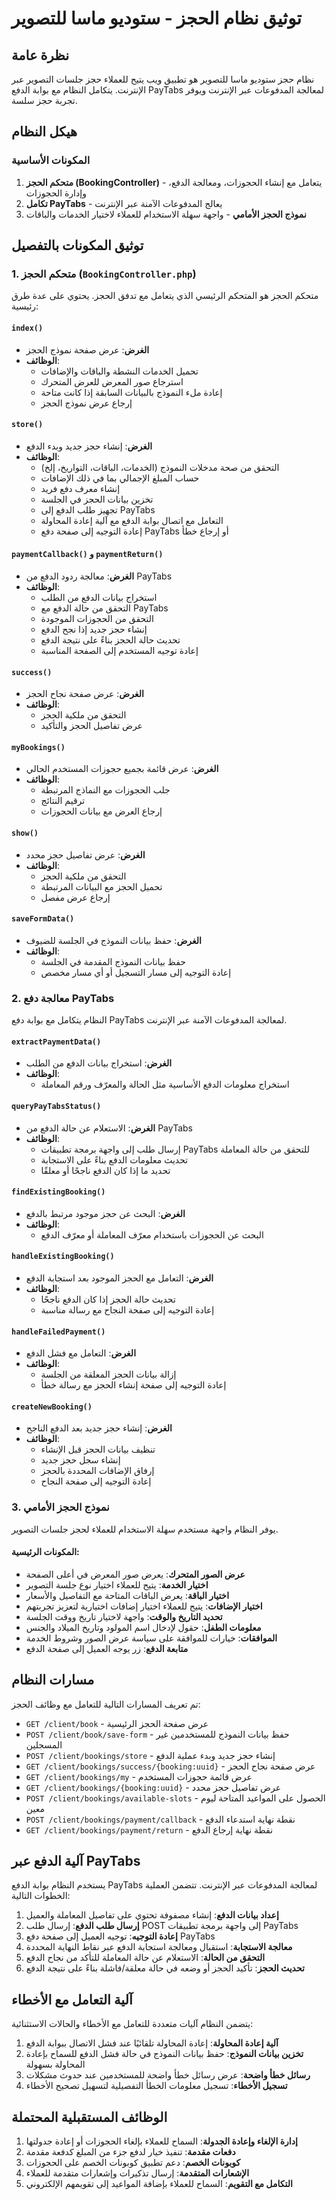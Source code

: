 # توثيق نظام الحجز - ستوديو ماسا للتصوير

## نظرة عامة
نظام حجز ستوديو ماسا للتصوير هو تطبيق ويب يتيح للعملاء حجز جلسات التصوير عبر الإنترنت. يتكامل النظام مع بوابة الدفع PayTabs لمعالجة المدفوعات عبر الإنترنت ويوفر تجربة حجز سلسة.

## هيكل النظام

### المكونات الأساسية

1. **متحكم الحجز (BookingController)** - يتعامل مع إنشاء الحجوزات، ومعالجة الدفع، وإدارة الحجوزات
2. **تكامل PayTabs** - يعالج المدفوعات الآمنة عبر الإنترنت
3. **نموذج الحجز الأمامي** - واجهة سهلة الاستخدام للعملاء لاختيار الخدمات والباقات

## توثيق المكونات بالتفصيل

### 1. متحكم الحجز (`BookingController.php`)

متحكم الحجز هو المتحكم الرئيسي الذي يتعامل مع تدفق الحجز. يحتوي على عدة طرق رئيسية:

#### `index()`
- **الغرض**: عرض صفحة نموذج الحجز
- **الوظائف**:
  - تحميل الخدمات النشطة والباقات والإضافات
  - استرجاع صور المعرض للعرض المتحرك
  - إعادة ملء النموذج بالبيانات السابقة إذا كانت متاحة
  - إرجاع عرض نموذج الحجز

#### `store()`
- **الغرض**: إنشاء حجز جديد وبدء الدفع
- **الوظائف**:
  - التحقق من صحة مدخلات النموذج (الخدمات، الباقات، التواريخ، إلخ)
  - حساب المبلغ الإجمالي بما في ذلك الإضافات
  - إنشاء معرف دفع فريد
  - تخزين بيانات الحجز في الجلسة
  - تجهيز طلب الدفع إلى PayTabs
  - التعامل مع اتصال بوابة الدفع مع آلية إعادة المحاولة
  - إعادة التوجيه إلى صفحة دفع PayTabs أو إرجاع خطأ

#### `paymentCallback()` و `paymentReturn()`
- **الغرض**: معالجة ردود الدفع من PayTabs
- **الوظائف**:
  - استخراج بيانات الدفع من الطلب
  - التحقق من حالة الدفع مع PayTabs
  - التحقق من الحجوزات الموجودة
  - إنشاء حجز جديد إذا نجح الدفع
  - تحديث حالة الحجز بناءً على نتيجة الدفع
  - إعادة توجيه المستخدم إلى الصفحة المناسبة

#### `success()`
- **الغرض**: عرض صفحة نجاح الحجز
- **الوظائف**:
  - التحقق من ملكية الحجز
  - عرض تفاصيل الحجز والتأكيد

#### `myBookings()`
- **الغرض**: عرض قائمة بجميع حجوزات المستخدم الحالي
- **الوظائف**:
  - جلب الحجوزات مع النماذج المرتبطة
  - ترقيم النتائج
  - إرجاع العرض مع بيانات الحجوزات

#### `show()`
- **الغرض**: عرض تفاصيل حجز محدد
- **الوظائف**:
  - التحقق من ملكية الحجز
  - تحميل الحجز مع البيانات المرتبطة
  - إرجاع عرض مفصل

#### `saveFormData()`
- **الغرض**: حفظ بيانات النموذج في الجلسة للضيوف
- **الوظائف**:
  - حفظ بيانات النموذج المقدمة في الجلسة
  - إعادة التوجيه إلى مسار التسجيل أو أي مسار مخصص

### 2. معالجة دفع PayTabs

النظام يتكامل مع بوابة دفع PayTabs لمعالجة المدفوعات الآمنة عبر الإنترنت.

#### `extractPaymentData()`
- **الغرض**: استخراج بيانات الدفع من الطلب
- **الوظائف**:
  - استخراج معلومات الدفع الأساسية مثل الحالة والمعرّف ورقم المعاملة

#### `queryPayTabsStatus()`
- **الغرض**: الاستعلام عن حالة الدفع من PayTabs
- **الوظائف**:
  - إرسال طلب إلى واجهة برمجة تطبيقات PayTabs للتحقق من حالة المعاملة
  - تحديث معلومات الدفع بناءً على الاستجابة
  - تحديد ما إذا كان الدفع ناجحًا أو معلقًا

#### `findExistingBooking()`
- **الغرض**: البحث عن حجز موجود مرتبط بالدفع
- **الوظائف**:
  - البحث عن الحجوزات باستخدام معرّف المعاملة أو معرّف الدفع

#### `handleExistingBooking()`
- **الغرض**: التعامل مع الحجز الموجود بعد استجابة الدفع
- **الوظائف**:
  - تحديث حالة الحجز إذا كان الدفع ناجحًا
  - إعادة التوجيه إلى صفحة النجاح مع رسالة مناسبة

#### `handleFailedPayment()`
- **الغرض**: التعامل مع فشل الدفع
- **الوظائف**:
  - إزالة بيانات الحجز المعلقة من الجلسة
  - إعادة التوجيه إلى صفحة إنشاء الحجز مع رسالة خطأ

#### `createNewBooking()`
- **الغرض**: إنشاء حجز جديد بعد الدفع الناجح
- **الوظائف**:
  - تنظيف بيانات الحجز قبل الإنشاء
  - إنشاء سجل حجز جديد
  - إرفاق الإضافات المحددة بالحجز
  - إعادة التوجيه إلى صفحة النجاح

### 3. نموذج الحجز الأمامي

يوفر النظام واجهة مستخدم سهلة الاستخدام للعملاء لحجز جلسات التصوير.

#### المكونات الرئيسية:
- **عرض الصور المتحرك**: يعرض صور المعرض في أعلى الصفحة
- **اختيار الخدمة**: يتيح للعملاء اختيار نوع جلسة التصوير
- **اختيار الباقة**: يعرض الباقات المتاحة مع التفاصيل والأسعار
- **اختيار الإضافات**: يتيح للعملاء اختيار إضافات اختيارية لتعزيز تجربتهم
- **تحديد التاريخ والوقت**: واجهة لاختيار تاريخ ووقت الجلسة
- **معلومات الطفل**: حقول لإدخال اسم المولود وتاريخ الميلاد والجنس
- **الموافقات**: خيارات للموافقة على سياسة عرض الصور وشروط الخدمة
- **متابعة الدفع**: زر يوجه العميل إلى صفحة الدفع

## مسارات النظام

تم تعريف المسارات التالية للتعامل مع وظائف الحجز:

- `GET /client/book` - عرض صفحة الحجز الرئيسية
- `POST /client/book/save-form` - حفظ بيانات النموذج للمستخدمين غير المسجلين
- `POST /client/bookings/store` - إنشاء حجز جديد وبدء عملية الدفع
- `GET /client/bookings/success/{booking:uuid}` - عرض صفحة نجاح الحجز
- `GET /client/bookings/my` - عرض قائمة حجوزات المستخدم
- `GET /client/bookings/{booking:uuid}` - عرض تفاصيل حجز محدد
- `POST /client/bookings/available-slots` - الحصول على المواعيد المتاحة ليوم معين
- `POST /client/bookings/payment/callback` - نقطة نهاية استدعاء الدفع
- `GET /client/bookings/payment/return` - نقطة نهاية إرجاع الدفع

## آلية الدفع عبر PayTabs

يستخدم النظام بوابة الدفع PayTabs لمعالجة المدفوعات عبر الإنترنت. تتضمن العملية الخطوات التالية:

1. **إعداد بيانات الدفع**: إنشاء مصفوفة تحتوي على تفاصيل المعاملة والعميل
2. **إرسال طلب الدفع**: إرسال طلب POST إلى واجهة برمجة تطبيقات PayTabs
3. **إعادة التوجيه**: توجيه العميل إلى صفحة دفع PayTabs
4. **معالجة الاستجابة**: استقبال ومعالجة استجابة الدفع عبر نقاط النهاية المحددة
5. **التحقق من الحالة**: الاستعلام عن حالة المعاملة للتأكد من نجاح الدفع
6. **تحديث الحجز**: تأكيد الحجز أو وضعه في حالة معلقة/فاشلة بناءً على نتيجة الدفع

## آلية التعامل مع الأخطاء

يتضمن النظام آليات متعددة للتعامل مع الأخطاء والحالات الاستثنائية:

1. **آلية إعادة المحاولة**: إعادة المحاولة تلقائيًا عند فشل الاتصال ببوابة الدفع
2. **تخزين بيانات النموذج**: حفظ بيانات النموذج في حالة فشل الدفع للسماح بإعادة المحاولة بسهولة
3. **رسائل خطأ واضحة**: عرض رسائل خطأ واضحة للمستخدمين عند حدوث مشكلات
4. **تسجيل الأخطاء**: تسجيل معلومات الخطأ التفصيلية لتسهيل تصحيح الأخطاء

## الوظائف المستقبلية المحتملة

1. **إدارة الإلغاء وإعادة الجدولة**: السماح للعملاء بإلغاء الحجوزات أو إعادة جدولتها
2. **دفعات مقدمة**: تنفيذ خيار لدفع جزء من المبلغ كدفعة مقدمة
3. **كوبونات الخصم**: دعم تطبيق كوبونات الخصم على الحجوزات
4. **الإشعارات المتقدمة**: إرسال تذكيرات وإشعارات متقدمة للعملاء
5. **التكامل مع التقويم**: السماح للعملاء بإضافة المواعيد إلى تقويمهم الإلكتروني 
